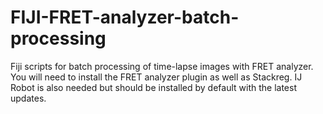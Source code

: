 # FIJI-FRET-analyzer-batch-processing

Fiji scripts for batch processing of time-lapse images with FRET analyzer. You will need to install the FRET analyzer plugin as well as Stackreg. IJ Robot is also needed but should be installed by default with the latest updates.
